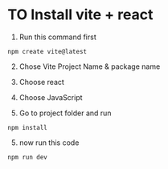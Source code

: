# TO Install vite + react

1. Run this command first

```
npm create vite@latest
```

2. Chose Vite Project Name & package name

3. Choose react

4. Choose JavaScript

5. Go to project folder and run

```
npm install
```

5. now run this code

```
npm run dev
```